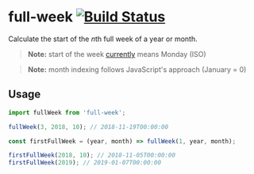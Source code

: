# full-week [![Build Status](https://travis-ci.org/smhg/full-week.svg?branch=master)](https://travis-ci.org/smhg/full-week)
Calculate the start of the *n*th full week of a year or month.

> **Note:** start of the week [currently](https://github.com/smhg/full-week/issues/1) means Monday (ISO)

> **Note:** month indexing follows JavaScript's approach (January = 0)

## Usage
```javascript
import fullWeek from 'full-week';

fullWeek(3, 2018, 10); // 2018-11-19T00:00:00

const firstFullWeek = (year, month) => fullWeek(1, year, month);

firstFullWeek(2018, 10); // 2018-11-05T00:00:00
firstFullWeek(2019); // 2019-01-07T00:00:00
```
